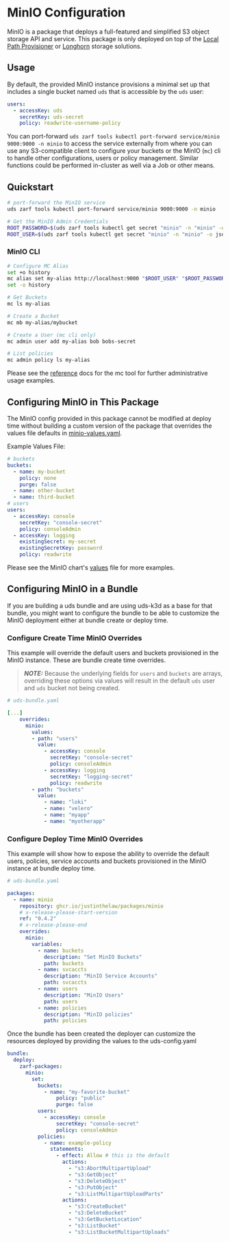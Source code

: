 # MinIO Configuration

MinIO is a package that deploys a full-featured and simplified S3 object storage API and service. This package is only deployed on top of the [Local Path Provisioner](./LOCAL-PATH.md) or [Longhorn](./LONGHORN.md) storage solutions.

## Usage

By default, the provided MinIO instance provisions a minimal set up that includes a single bucket named `uds` that is accessible by the `uds` user:

```yaml
users:
  - accessKey: uds
    secretKey: uds-secret
    policy: readwrite-username-policy
```

You can port-forward ```uds zarf tools kubectl port-forward service/minio 9000:9000 -n minio``` to access the service externally from where you can use any S3-compatible client to configure your buckets or the MinIO (`mc`) cli to handle other configurations, users or policy management. Similar functions could be performed in-cluster as well via a Job or other means.

## Quickstart

```bash
# port-forward the MinIO service
uds zarf tools kubectl port-forward service/minio 9000:9000 -n minio

# Get the MinIO Admin Credentials
ROOT_PASSWORD=$(uds zarf tools kubectl get secret "minio" -n "minio" -o json | jq -r '.data.rootPassword' | base64 --decode)
ROOT_USER=$(uds zarf tools kubectl get secret "minio" -n "minio" -o json | jq -r '.data.rootUser' | base64 --decode)
```

### MinIO CLI

```bash
# Configure MC Alias
set +o history
mc alias set my-alias http://localhost:9000 "$ROOT_USER" "$ROOT_PASSWORD"
set -o history

# Get Buckets
mc ls my-alias

# Create a Bucket
mc mb my-alias/mybucket

# Create a User (mc cli only)
mc admin user add my-alias bob bobs-secret

# List policies
mc admin policy ls my-alias
```

Please see the [reference](https://min.io/docs/minio/linux/reference/minio-mc-admin.html) docs for the mc tool for further administrative usage examples.

## Configuring MinIO in This Package

The MinIO config provided in this package cannot be modified at deploy time without building a custom version of the package that overrides the values file defaults in [minio-values.yaml](../packages/minio/values/minio-values.yaml).

Example Values File:

```yaml
# buckets
buckets:
  - name: my-bucket
    policy: none
    purge: false
  - name: other-bucket
  - name: third-bucket
# users
users:
  - accessKey: console
    secretKey: "console-secret"
    policy: consoleAdmin
  - accessKey: logging
    existingSecret: my-secret
    existingSecretKey: password
    policy: readwrite
```

Please see the MinIO chart's [values](https://github.com/minio/minio/blob/master/helm/minio/values.yaml) file for more examples.

## Configuring MinIO in a Bundle

If you are building a uds bundle and are using uds-k3d as a base for that bundle, you might want to configure the bundle to be able to customize the MinIO deployment either at bundle create or deploy time.

### Configure Create Time MinIO Overrides

This example will override the default users and buckets provisioned in the MinIO instance. These are bundle create time overrides.

> **_NOTE:_** Because the underlying fields for `users` and `buckets` are arrays, overriding these options via values will result in the default `uds` user and `uds` bucket not being created.

```yaml
# uds-bundle.yaml

[...]
    overrides:
      minio:
        values:
        - path: "users"
          value:
            - accessKey: console
              secretKey: "console-secret"
              policy: consoleAdmin
            - accessKey: logging
              secretKey: "logging-secret"
              policy: readwrite
        - path: "buckets"
          value:
            - name: "loki"  
            - name: "velero"
            - name: "myapp"
            - name: "myotherapp"
```

### Configure Deploy Time MinIO Overrides

This example will show how to expose the ability to override the default users, policies, service accounts and buckets provisioned in the MinIO instance at bundle deploy time.

```yaml
# uds-bundle.yaml

packages:
  - name: minio
    repository: ghcr.io/justinthelaw/packages/minio
    # x-release-please-start-version
    ref: "0.4.2"
    # x-release-please-end
    overrides:
      minio:
        variables:
          - name: buckets
            description: "Set MinIO Buckets"
            path: buckets
          - name: svcaccts
            description: "MinIO Service Accounts"
            path: svcaccts
          - name: users
            description: "MinIO Users"
            path: users
          - name: policies
            description: "MinIO policies"
            path: policies
```

Once the bundle has been created the deployer can customize the resources deployed by providing the values to the uds-config.yaml

```yaml
bundle:
  deploy:
    zarf-packages:
      minio:
        set:
          buckets:
            - name: "my-favorite-bucket"
                policy: "public"
                purge: false
          users:
            - accessKey: console
                secretKey: "console-secret"
                policy: consoleAdmin
          policies:
            - name: example-policy
              statements:
                - effect: Allow # this is the default
                  actions:
                    - "s3:AbortMultipartUpload"
                    - "s3:GetObject"
                    - "s3:DeleteObject"
                    - "s3:PutObject"
                    - "s3:ListMultipartUploadParts"
                  actions:
                    - "s3:CreateBucket"
                    - "s3:DeleteBucket"
                    - "s3:GetBucketLocation"
                    - "s3:ListBucket"
                    - "s3:ListBucketMultipartUploads"
```

